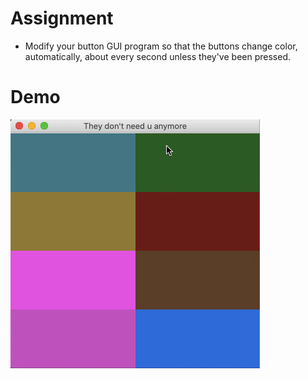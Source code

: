 # Assignment
- Modify your button GUI program so that the buttons change color, automatically, about every second unless they've been pressed.
# Demo
![demo](demo.gif)
